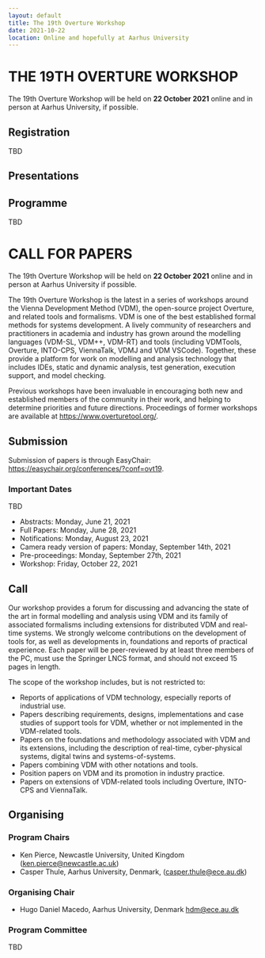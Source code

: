 ```yaml
---
layout: default
title: The 19th Overture Workshop
date: 2021-10-22
location: Online and hopefully at Aarhus University
---
```

# THE 19TH OVERTURE WORKSHOP

The 19th Overture Workshop will be held on **22 October 2021** online and in person at Aarhus University, if possible.

## Registration
TBD
<!--- To register for this workshop, please email <overture18request@gmail.com> to request the link to participate. --->

## Presentations
<!--- TBD
Each presentation slot lasts 40 minutes. In order to allow time for discussion, no presentation should exceed 30 minutes. 

Authors are invited to record their presentations as video if desired. If you would like to do this, we will arrange for it to be uploaded and played during your slot. We would also welcome presentations that we can subsequently make available online. If you wish to prepare a pre-recording, please contact Tomohiro Oda (<tomohiro@sra.co.jp>) for instructions on how to upload. --->
## Programme
TBD
<!---
All timings are in UTC (same as UK/Ireland/Portugal time) 

0800-0810 Welcome 

0810-0850 [Specifying Abstract User Interface in VDM-SL](https://github.com/overturetool/overturetool.github.io/raw/master/workshops/18/1-Oda.pdf) (Tomohiro Oda, Keijiro Araki, Yasuhiro Yamamoto, Kumiyo Nakakoji, Han-Myung Chang and Peter Larsen)  [Presentation](https://github.com/overturetool/overturetool.github.io/raw/master/workshops/18/1-Oda-presentation.pdf)

0850-0930 [Modelling the HUBCAP Sandbox Architecture In VDM: a Study In Security](https://github.com/overturetool/overturetool.github.io/raw/master/workshops/18/2-Kulik.pdf) (Tomas Kulik, Hugo Daniel Macedo, Prasad Talasila and Peter Gorm Larsen) [Presentation](https://github.com/overturetool/overturetool.github.io/raw/master/workshops/18/2-Kulik-presentation.pdf)

0930-1010 [Visual Studio Code VDM Support](https://github.com/overturetool/overturetool.github.io/raw/master/workshops/18/3-Rask.pdf) (Jonas Kjær Rask, Frederik Palludan Madsen, Nick Battle, Hugo Daniel Macedo and Peter Gorm Larsen) [Presentation Video](https://youtu.be/xsw3NpbBDUo)

1010-1030 Break

1030-1110 [Tuning Robotti: the Machine-assisted Exploration of Parameter Spaces in Multi-Models of a Cyber-Physical System](https://github.com/overturetool/overturetool.github.io/raw/master/workshops/18/4-Bogomolov.pdf) (Sergiy Bogomolov, John Fitzgerald, Frederik Foldager, Peter Gorm Larsen, Ken Pierce, Paulius Stankaitis and Ben Wooding) [Slides](https://github.com/overturetool/overturetool.github.io/raw/master/workshops/18/4-Bogomolov-presentation.pdf)

1110-1150 [A Co-Simulation Based Approach for Developing Safety-Critical Systems](https://github.com/overturetool/overturetool.github.io/raw/master/workshops/18/5-Tola.pdf) (Daniella Tola and Peter Gorm Larsen) [Presentation Video](https://youtu.be/8lIP8X3o7qg) [Slides](https://github.com/overturetool/overturetool.github.io/raw/master/workshops/18/5-Tola-presentation.pdf)

1150-1230 Final discussions and closing.

A zip archive of presented papers is available [here](https://github.com/overturetool/overturetool.github.io/raw/master/workshops/18/Overture18-Papers.zip) and the single PDF of proceedings is [here](https://github.com/overturetool/overturetool.github.io/raw/master/workshops/18/full-proceedings.pdf) 

--->
# CALL FOR PAPERS
The 19th Overture Workshop will be held on **22 October 2021** online and in person at Aarhus University if possible.

The 19th Overture Workshop is the latest in a series of workshops around the
Vienna Development Method (VDM), the open-source project Overture, and
related tools and formalisms. VDM is one of the best established formal
methods for systems development. A lively community of researchers and
practitioners in academia and industry has grown around the modelling
languages (VDM-SL, VDM++, VDM-RT) and tools (including VDMTools, Overture,
INTO-CPS, ViennaTalk, VDMJ and VDM VSCode). Together, these provide a
platform for work on modelling and analysis technology that includes IDEs, static
and dynamic analysis, test generation, execution support, and model checking.

Previous workshops have been invaluable in encouraging both new and
established members of the community in their work, and helping to determine
priorities and future directions. Proceedings of former workshops are
available at <https://www.overturetool.org/>.

## Submission
Submission of papers is through EasyChair: <https://easychair.org/conferences/?conf=ovt19>.

### Important Dates
TBD
* Abstracts: Monday, June 21, 2021
* Full Papers: Monday, June 28, 2021
* Notifications: Monday, August 23, 2021
* Camera ready version of papers: Monday, September 14th, 2021
* Pre-proceedings: Monday, September 27th, 2021
* Workshop: Friday, October 22, 2021

## Call
Our workshop provides a forum for discussing and advancing the state of the art in formal modelling and analysis using VDM and its family of associated formalisms including extensions for distributed VDM and real-time systems. We strongly welcome contributions on the development of tools for, as well as developments in, foundations and reports of practical experience. Each paper will be peer-reviewed by at least three members of the PC, must use the Springer LNCS format, and should not exceed 15 pages in length. 

The scope of the workshop includes, but is not restricted to:
* Reports of applications of VDM technology, especially reports of industrial use.
* Papers describing requirements, designs, implementations and case studies of support tools for VDM, whether or not implemented in the VDM-related tools.
* Papers on the foundations and methodology associated with VDM and its extensions, including the description of real-time, cyber-physical systems, digital twins and systems-of-systems.
* Papers combining VDM with other notations and tools.
* Position papers on VDM and its promotion in industry practice.
* Papers on extensions of VDM-related tools including Overture, INTO-CPS and ViennaTalk.

## Organising
### Program Chairs
* Ken Pierce, Newcastle University, United Kingdom (<ken.pierce@newcastle.ac.uk>)
* Casper Thule, Aarhus University, Denmark, (<casper.thule@ece.au.dk>)

### Organising Chair
* Hugo Daniel Macedo, Aarhus University, Denmark <hdm@ece.au.dk>

### Program Committee
TBD
<!---
* Keijiro Araki, National Institute of Technology, Kumamoto College, Japan
* Nick Battle, Newcastle University, UK
* Luis D. Couto, Forcepoint, Ireland
* Fuyuki Ishikawa, National Institute of Informatics, Japan
* Hugo Daniel Macedo, Aarhus University, Denmark
* Paolo Masci, National Institute of Aerospace (NIA), USA
* Ken Pierce, Newcastle University, UK
* Marcel Verhoef, European Space Agency, The Netherlands
 
For latest  information and announcements, visit <https://www.overturetool.org/workshops/18th-overture-workshop.html>
--->


<!---
### Sponsor
TBD
The online conference facility is provided by Software Research Associates, Inc.

[![sra logo](/images/sra-logo.png)](https://www2.sra.co.jp/en/)
--->
